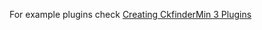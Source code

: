 For example plugins check [Creating CkfinderMin 3 Plugins](https://ckeditor.com/docs/ckfinder/ckfinder3/#!/guide/dev_plugins)
